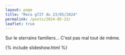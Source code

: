 ```yaml
---
layout: page
title: "Reco g727 du 23/05/2024"
permalink: /posts/2024-05-23/
leaflet: true
---
```

Sur le sterrains familiers… C'est pas mal tout de même.

{% include slideshow.html %}